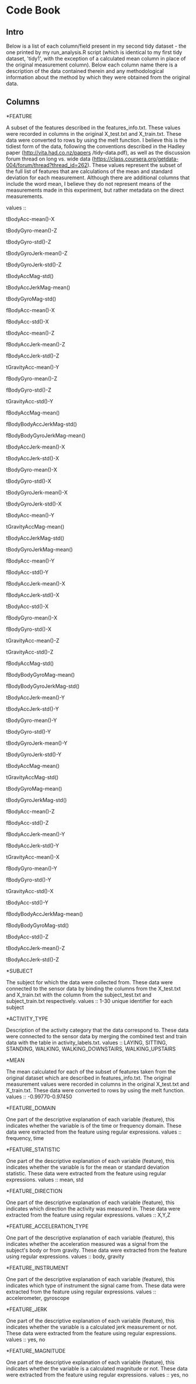 Code Book
=========


Intro
-----

Below is a list of each column/field present in my second tidy dataset - the one printed
by my run_analysis.R script (which is identical to my first tidy dataset, 'tidy1', with the 
exception of a calculated mean column in place of the original measurement column). Below 
each column name there is a description of the data contained therein and any 
methodological information about the method by which they were obtained from the 
original data.


Columns
-------

*FEATURE

  A subset of the features described in the features_info.txt. These values were recorded 
  in columns in the original X_test.txt and X_train.txt. These data were converted to 
  rows by using the melt function. I believe this is the tidiest form of the data,
  following the conventions described in the Hadley paper (http://vita.had.co.nz/papers
  /tidy-data.pdf), as well as the discussion forum thread on long vs. wide data 
  (https://class.coursera.org/getdata-004/forum/thread?thread_id=262). 
  These values represent the subset of the full list of features that are calculations of 
  the mean and standard deviation for each measurement. Although there are additional 
  columns that include the word mean, I believe they do not represent means of the 
  measurements made in this experiment, but rather metadata on the direct measurements. 
  
  values ::
  
  tBodyAcc-mean()-X
  
  tBodyGyro-mean()-Z
  
  tBodyGyro-std()-Z
  
  tBodyGyroJerk-mean()-Z
  
  tBodyGyroJerk-std()-Z
  
  tBodyAccMag-std()
  
  tBodyAccJerkMag-mean()
  
  tBodyGyroMag-std()
  
  fBodyAcc-mean()-X
  
  fBodyAcc-std()-X
  
  tBodyAcc-mean()-Z
  
  fBodyAccJerk-mean()-Z
  
  fBodyAccJerk-std()-Z
  
  tGravityAcc-mean()-Y
  
  fBodyGyro-mean()-Z
  
  fBodyGyro-std()-Z
  
  tGravityAcc-std()-Y
  
  fBodyAccMag-mean()
  
  fBodyBodyAccJerkMag-std()
  
  fBodyBodyGyroJerkMag-mean()
  
  tBodyAccJerk-mean()-X
  
  tBodyAccJerk-std()-X
  
  tBodyGyro-mean()-X
  
  tBodyGyro-std()-X
  
  tBodyGyroJerk-mean()-X
  
  tBodyGyroJerk-std()-X
  
  tBodyAcc-mean()-Y
  
  tGravityAccMag-mean()
  
  tBodyAccJerkMag-std()
  
  tBodyGyroJerkMag-mean()
  
  fBodyAcc-mean()-Y
  
  fBodyAcc-std()-Y
  
  fBodyAccJerk-mean()-X
  
  fBodyAccJerk-std()-X
  
  tBodyAcc-std()-X
  
  fBodyGyro-mean()-X
  
  fBodyGyro-std()-X
  
  tGravityAcc-mean()-Z
  
  tGravityAcc-std()-Z
  
  fBodyAccMag-std()
  
  fBodyBodyGyroMag-mean()
  
  fBodyBodyGyroJerkMag-std()
  
  tBodyAccJerk-mean()-Y
  
  tBodyAccJerk-std()-Y
  
  tBodyGyro-mean()-Y
  
  tBodyGyro-std()-Y
  
  tBodyGyroJerk-mean()-Y
  
  tBodyGyroJerk-std()-Y
  
  tBodyAccMag-mean()
  
  tGravityAccMag-std()
  
  tBodyGyroMag-mean()
  
  tBodyGyroJerkMag-std()
  
  fBodyAcc-mean()-Z
  
  fBodyAcc-std()-Z
  
  fBodyAccJerk-mean()-Y
  
  fBodyAccJerk-std()-Y
  
  tGravityAcc-mean()-X
  
  fBodyGyro-mean()-Y
  
  fBodyGyro-std()-Y
  
  tGravityAcc-std()-X
  
  tBodyAcc-std()-Y
  
  fBodyBodyAccJerkMag-mean()
  
  fBodyBodyGyroMag-std()
  
  tBodyAcc-std()-Z
  
  tBodyAccJerk-mean()-Z
  
  tBodyAccJerk-std()-Z

*SUBJECT

  The subject for which the data were collected from. These data were connected to the 
  sensor data by binding the columns from the X_test.txt and X_train.txt with the 
  column from the subject_test.txt and subject_train.txt respectively.
  values :: 1-30 unique identifier for each subject

*ACTIVITY_TYPE

  Description of the activity category that the data correspond to. These data were
  connected to the sensor data by merging the combined test and train data with the
  table in activity_labels.txt. 
  values :: LAYING, SITTING, STANDING, WALKING,  WALKING_DOWNSTAIRS,  WALKING_UPSTAIRS

*MEAN

  The mean calculated for each of the subset of features taken from the original dataset
  which are described in features_info.txt. The original measurement values were 
  recorded in columns in the original X_test.txt and X_train.txt. These 
  data were converted to rows by using the melt function. 
  values :: -0.99770-0.97450

*FEATURE_DOMAIN

  One part of the descriptive explanation of each variable (feature), this indicates 
  whether the variable is of the time or frequency domain. These data were extracted
  from the feature using regular expressions.
  values :: frequency, time
  
*FEATURE_STATISTIC

  One part of the descriptive explanation of each variable (feature), this indicates 
  whether the variable is for the mean or standard deviation statistic. These data were 
  extracted from the feature using regular expressions.
  values :: mean, std

*FEATURE_DIRECTION

  One part of the descriptive explanation of each variable (feature), this indicates 
  which direction the activity was measured in. These data were extracted  from the
  feature using regular expressions.
  values :: X,Y,Z

*FEATURE_ACCELERATION_TYPE

  One part of the descriptive explanation of each variable (feature), this indicates 
  whether the acceleration measured was a signal from the subject's body or from
  gravity. These data were extracted from the feature using regular expressions.
  values :: body, gravity
  
*FEATURE_INSTRUMENT

  One part of the descriptive explanation of each variable (feature), this indicates 
  which type of instrument the signal came from. These data were extracted
  from the feature using regular expressions.
  values :: accelerometer, gyroscope
  
*FEATURE_JERK

  One part of the descriptive explanation of each variable (feature), this indicates 
  whether the variable is a calculated jerk measurement or not. These data were 
  extracted from the feature using regular expressions.
  values :: yes, no
  
*FEATURE_MAGNITUDE

  One part of the descriptive explanation of each variable (feature), this indicates 
  whether the variable is a calculated magnitude or not. These data were extracted
  from the feature using regular expressions.
  values :: yes, no